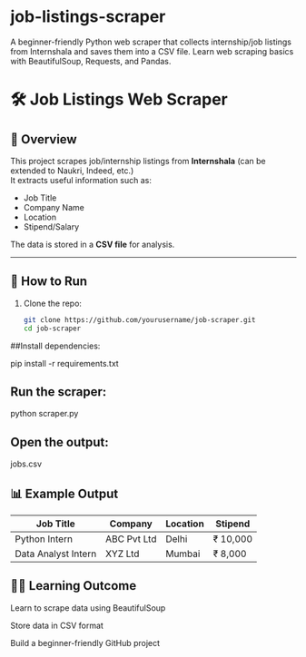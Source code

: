 # job-listings-scraper
A beginner-friendly Python web scraper that collects internship/job listings from Internshala and saves them into a CSV file. Learn web scraping basics with BeautifulSoup, Requests, and Pandas.
# 🛠 Job Listings Web Scraper

## 📌 Overview
This project scrapes job/internship listings from **Internshala** (can be extended to Naukri, Indeed, etc.)  
It extracts useful information such as:
- Job Title  
- Company Name  
- Location  
- Stipend/Salary  

The data is stored in a **CSV file** for analysis.

---

## 🚀 How to Run
1. Clone the repo:
   ```bash
   git clone https://github.com/yourusername/job-scraper.git
   cd job-scraper

##Install dependencies:

pip install -r requirements.txt


## Run the scraper:

python scraper.py


## Open the output:

jobs.csv

## 📊 Example Output

| Job Title           | Company     | Location | Stipend  |
| ------------------- | ----------- | -------- | -------- |
| Python Intern       | ABC Pvt Ltd | Delhi    | ₹ 10,000 |
| Data Analyst Intern | XYZ Ltd     | Mumbai   | ₹ 8,000  |

## 🧑‍💻 Learning Outcome

Learn to scrape data using BeautifulSoup

Store data in CSV format

Build a beginner-friendly GitHub project
